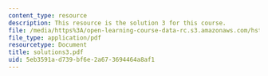 ```yaml
---
content_type: resource
description: This resource is the solution 3 for this course.
file: /media/https%3A/open-learning-course-data-rc.s3.amazonaws.com/hst-584j-magnetic-resonance-analytic-biochemical-and-imaging-techniques-spring-2006/5eb3591ad739bf6e2a673694464a8af1_solutions3.pdf
file_type: application/pdf
resourcetype: Document
title: solutions3.pdf
uid: 5eb3591a-d739-bf6e-2a67-3694464a8af1
---
```

